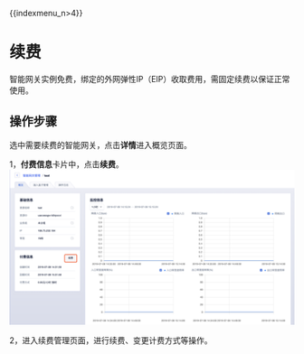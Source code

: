 {{indexmenu_n>4}}

# 续费

智能网关实例免费，绑定的外网弹性IP（EIP）收取费用，需固定续费以保证正常使用。

## 操作步骤

选中需要续费的智能网关，点击**详情**进入概览页面。

1，**付费信息**卡片中，点击**续费**。
![image](/images/guide/accessgw/智能网关续费.png)

2，进入续费管理页面，进行续费、变更计费方式等操作。
